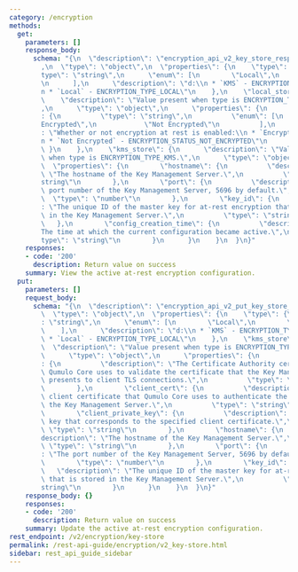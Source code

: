 ```yaml
---
category: /encryption
methods:
  get:
    parameters: []
    response_body:
      schema: "{\n  \"description\": \"encryption_api_v2_key_store_response_union\"\
        ,\n  \"type\": \"object\",\n  \"properties\": {\n    \"type\": {\n      \"\
        type\": \"string\",\n      \"enum\": [\n        \"Local\",\n        \"KMS\"\
        \n      ],\n      \"description\": \"d:\\n * `KMS` - ENCRYPTION_TYPE_KMS,\\\
        n * `Local` - ENCRYPTION_TYPE_LOCAL\"\n    },\n    \"local_store\": {\n  \
        \    \"description\": \"Value present when type is ENCRYPTION_TYPE_LOCAL.\"\
        ,\n      \"type\": \"object\",\n      \"properties\": {\n        \"status\"\
        : {\n          \"type\": \"string\",\n          \"enum\": [\n            \"\
        Encrypted\",\n            \"Not Encrypted\"\n          ],\n          \"description\"\
        : \"Whether or not encryption at rest is enabled:\\n * `Encrypted` - ENCRYPTION_STATUS_ENCRYPTED,\\\
        n * `Not Encrypted` - ENCRYPTION_STATUS_NOT_ENCRYPTED\"\n        }\n     \
        \ }\n    },\n    \"kms_store\": {\n      \"description\": \"Value present\
        \ when type is ENCRYPTION_TYPE_KMS.\",\n      \"type\": \"object\",\n    \
        \  \"properties\": {\n        \"hostname\": {\n          \"description\":\
        \ \"The hostname of the Key Management Server.\",\n          \"type\": \"\
        string\"\n        },\n        \"port\": {\n          \"description\": \"The\
        \ port number of the Key Management Server, 5696 by default.\",\n        \
        \  \"type\": \"number\"\n        },\n        \"key_id\": {\n          \"description\"\
        : \"The unique ID of the master key for at-rest encryption that is stored\
        \ in the Key Management Server.\",\n          \"type\": \"string\"\n     \
        \   },\n        \"config_creation_time\": {\n          \"description\": \"\
        The time at which the current configuration became active.\",\n          \"\
        type\": \"string\"\n        }\n      }\n    }\n  }\n}"
    responses:
    - code: '200'
      description: Return value on success
    summary: View the active at-rest encryption configuration.
  put:
    parameters: []
    request_body:
      schema: "{\n  \"description\": \"encryption_api_v2_put_key_store_union\",\n\
        \  \"type\": \"object\",\n  \"properties\": {\n    \"type\": {\n      \"type\"\
        : \"string\",\n      \"enum\": [\n        \"Local\",\n        \"KMS\"\n  \
        \    ],\n      \"description\": \"d:\\n * `KMS` - ENCRYPTION_TYPE_KMS,\\n\
        \ * `Local` - ENCRYPTION_TYPE_LOCAL\"\n    },\n    \"kms_store\": {\n    \
        \  \"description\": \"Value present when type is ENCRYPTION_TYPE_KMS.\",\n\
        \      \"type\": \"object\",\n      \"properties\": {\n        \"server_ca_cert\"\
        : {\n          \"description\": \"The Certificate Authority certificate that\
        \ Qumulo Core uses to validate the certificate that the Key Management Server\
        \ presents to client TLS connections.\",\n          \"type\": \"string\"\n\
        \        },\n        \"client_cert\": {\n          \"description\": \"The\
        \ client certificate that Qumulo Core uses to authenticate the cluster to\
        \ the Key Management Server.\",\n          \"type\": \"string\"\n        },\n\
        \        \"client_private_key\": {\n          \"description\": \"The private\
        \ key that corresponds to the specified client certificate.\",\n         \
        \ \"type\": \"string\"\n        },\n        \"hostname\": {\n          \"\
        description\": \"The hostname of the Key Management Server.\",\n         \
        \ \"type\": \"string\"\n        },\n        \"port\": {\n          \"description\"\
        : \"The port number of the Key Management Server, 5696 by default.\",\n  \
        \        \"type\": \"number\"\n        },\n        \"key_id\": {\n       \
        \   \"description\": \"The unique ID of the master key for at-rest encryption\
        \ that is stored in the Key Management Server.\",\n          \"type\": \"\
        string\"\n        }\n      }\n    }\n  }\n}"
    response_body: {}
    responses:
    - code: '200'
      description: Return value on success
    summary: Update the active at-rest encryption configuration.
rest_endpoint: /v2/encryption/key-store
permalink: /rest-api-guide/encryption/v2_key-store.html
sidebar: rest_api_guide_sidebar
---
```


